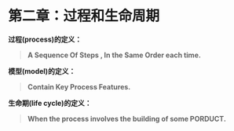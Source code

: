 # 第二章：过程和生命周期

**过程\(process\)的定义：**

> **A   Sequence Of  Steps , In the Same Order each time.**

**模型\(model\)的定义：**

> **Contain Key Process Features.**

**生命期\(life cycle\)的定义：**

> **When the process involves the building of some PORDUCT.**



